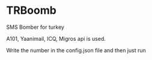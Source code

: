 # TRBoomb
SMS Bomber for turkey

A101, Yaanimail, ICQ, Migros api is used.

Write the number in the config.json file and then just run

